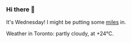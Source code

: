 ### Hi there :wave:

It's Wednesday! I might be putting some [miles](https://www.strava.com/athletes/889963) in.

Weather in Toronto: partly cloudy, at +24°C.
